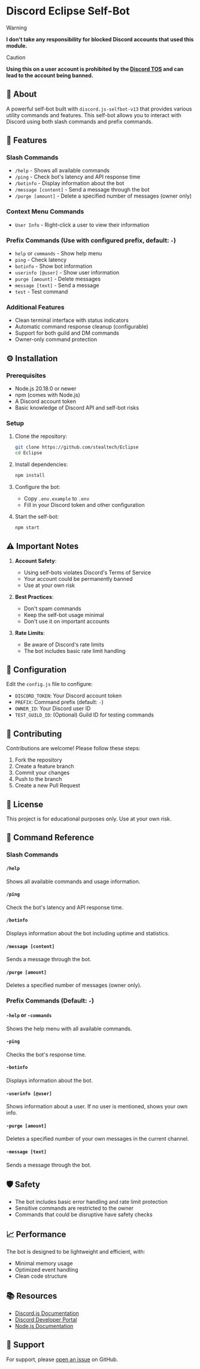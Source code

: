# Discord Eclipse Self-Bot

> [!WARNING]
> **I don't take any responsibility for blocked Discord accounts that used this module.**

> [!CAUTION]
> **Using this on a user account is prohibited by the [Discord TOS](https://discord.com/terms) and can lead to the account being banned.**

## 📝 About

A powerful self-bot built with `discord.js-selfbot-v13` that provides various utility commands and features. This self-bot allows you to interact with Discord using both slash commands and prefix commands.

## 🚀 Features

### Slash Commands
- `/help` - Shows all available commands
- `/ping` - Check bot's latency and API response time
- `/botinfo` - Display information about the bot
- `/message [content]` - Send a message through the bot
- `/purge [amount]` - Delete a specified number of messages (owner only)

### Context Menu Commands
- `User Info` - Right-click a user to view their information

### Prefix Commands (Use with configured prefix, default: `-`)
- `help` or `commands` - Show help menu
- `ping` - Check latency
- `botinfo` - Show bot information
- `userinfo [@user]` - Show user information
- `purge [amount]` - Delete messages
- `message [text]` - Send a message
- `test` - Test command

### Additional Features
- Clean terminal interface with status indicators
- Automatic command response cleanup (configurable)
- Support for both guild and DM commands
- Owner-only command protection

## ⚙️ Installation

### Prerequisites
- Node.js 20.18.0 or newer
- npm (comes with Node.js)
- A Discord account token
- Basic knowledge of Discord API and self-bot risks

### Setup
1. Clone the repository:
   ```bash
   git clone https://github.com/stealtech/Eclipse
   cd Eclipse
   ```

2. Install dependencies:
   ```bash
   npm install
   ```

3. Configure the bot:
   - Copy `.env.example` to `.env`
   - Fill in your Discord token and other configuration

4. Start the self-bot:
   ```bash
   npm start
   ```

## ⚠️ Important Notes

1. **Account Safety**:
   - Using self-bots violates Discord's Terms of Service
   - Your account could be permanently banned
   - Use at your own risk

2. **Best Practices**:
   - Don't spam commands
   - Keep the self-bot usage minimal
   - Don't use it on important accounts

3. **Rate Limits**:
   - Be aware of Discord's rate limits
   - The bot includes basic rate limit handling

## 🔧 Configuration

Edit the `config.js` file to configure:
- `DISCORD_TOKEN`: Your Discord account token
- `PREFIX`: Command prefix (default: `-`)
- `OWNER_ID`: Your Discord user ID
- `TEST_GUILD_ID`: (Optional) Guild ID for testing commands

## 🤝 Contributing

Contributions are welcome! Please follow these steps:
1. Fork the repository
2. Create a feature branch
3. Commit your changes
4. Push to the branch
5. Create a new Pull Request

## 📄 License

This project is for educational purposes only. Use at your own risk.

## 📜 Command Reference

### Slash Commands

#### `/help`
Shows all available commands and usage information.

#### `/ping`
Check the bot's latency and API response time.

#### `/botinfo`
Displays information about the bot including uptime and statistics.

#### `/message [content]`
Sends a message through the bot.

#### `/purge [amount]`
Deletes a specified number of messages (owner only).

### Prefix Commands (Default: `-`)

#### `-help` or `-commands`
Shows the help menu with all available commands.

#### `-ping`
Checks the bot's response time.

#### `-botinfo`
Displays information about the bot.

#### `-userinfo [@user]`
Shows information about a user. If no user is mentioned, shows your own info.

#### `-purge [amount]`
Deletes a specified number of your own messages in the current channel.

#### `-message [text]`
Sends a message through the bot.

## 🛡️ Safety

- The bot includes basic error handling and rate limit protection
- Sensitive commands are restricted to the owner
- Commands that could be disruptive have safety checks

## 📈 Performance

The bot is designed to be lightweight and efficient, with:
- Minimal memory usage
- Optimized event handling
- Clean code structure

## 📚 Resources

- [Discord.js Documentation](https://discord.js.org/)
- [Discord Developer Portal](https://discord.com/developers/docs/intro)
- [Node.js Documentation](https://nodejs.org/en/docs/)

## 🌟 Support

For support, please [open an issue](https://github.com/yourusername/your-repo/issues) on GitHub.

